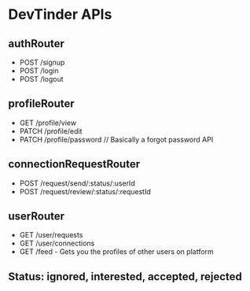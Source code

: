 # DevTinder APIs

## authRouter

- POST /signup
- POST /login
- POST /logout

## profileRouter

- GET /profile/view
- PATCH /profile/edit
- PATCH /profile/password // Basically a forgot password API

## connectionRequestRouter

- POST /request/send/:status/:userId
- POST /request/review/:status/:requestId

## userRouter

- GET /user/requests
- GET /user/connections
- GET /feed - Gets you the profiles of other users on platform

## Status: ignored, interested, accepted, rejected
